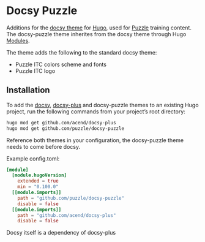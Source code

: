 # Docsy Puzzle

Additions for the [docsy theme](https://github.com/google/docsy) for [Hugo](https://gohugo.io/), used for [Puzzle](https://puzzle.ch/) training content.
The docsy-puzzle theme inherites from the docsy theme through Hugo [Modules](https://gohugo.io/hugo-modules/use-modules/).

The theme adds the following to the standard docsy theme:

* Puzzle ITC colors scheme and fonts
* Puzzle ITC logo

## Installation

To add the [docsy](https://github.com/google/docsy), [docsy-plus](https://github.com/acend/docsy-plus) and docsy-puzzle themes to an existing Hugo project, run the following commands from your project’s root directory:

```sh
hugo mod get github.com/acend/docsy-plus
hugo mod get github.com/puzzle/docsy-puzzle
```

Reference both themes in your configuration, the docsy-puzzle theme needs to come before docsy.

Example config.toml:

```toml
[module]
  [module.hugoVersion]
    extended = true
    min = "0.100.0"
  [[module.imports]]
    path = "github.com/puzzle/docsy-puzzle"
    disable = false
  [[module.imports]]
    path = "github.com/acend/docsy-plus"
    disable = false
```

Docsy itself is a dependency of docsy-plus
